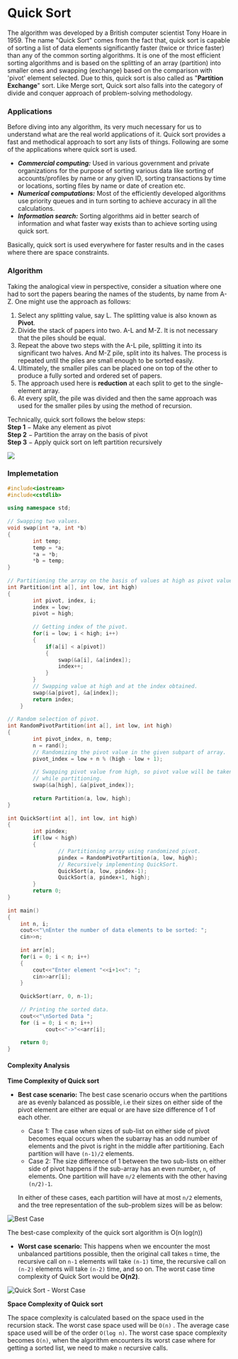 # Quick Sort

The algorithm was developed by a British computer scientist Tony Hoare in 1959. The name "Quick Sort" comes from the fact that, quick sort is capable of sorting a list of data elements significantly faster \(twice or thrice faster\) than any of the common sorting algorithms. It is one of the most efficient sorting algorithms and is based on the splitting of an array \(partition\) into smaller ones and swapping \(exchange\) based on the comparison with 'pivot' element selected. Due to this, quick sort is also called as "**Partition Exchange**" sort. Like Merge sort, Quick sort also falls into the category of divide and conquer approach of problem-solving methodology.

### Applications

Before diving into any algorithm, its very much necessary for us to understand what are the real world applications of it. Quick sort provides a fast and methodical approach to sort any lists of things. Following are some of the applications where quick sort is used.

* _**Commercial computing:**_ Used in various government and private organizations for the purpose of sorting various data like sorting of accounts/profiles by name or any given ID, sorting transactions by time or locations, sorting files by name or date of creation etc.
* _**Numerical computations:**_ Most of the efficiently developed algorithms use priority queues and in turn sorting to achieve accuracy in all the calculations.
* _**Information search:**_ Sorting algorithms aid in better search of information and what faster way exists than to achieve sorting using quick sort.

Basically, quick sort is used everywhere for faster results and in the cases where there are space constraints.

### Algorithm

Taking the analogical view in perspective, consider a situation where one had to sort the papers bearing the names of the students, by name from A-Z. One might use the approach as follows:

1. Select any splitting value, say L. The splitting value is also known as **Pivot**.
2. Divide the stack of papers into two. A-L and M-Z. It is not necessary that the piles should be equal.
3. Repeat the above two steps with the A-L pile, splitting it into its significant two halves. And M-Z pile, split into its halves. The process is repeated until the piles are small enough to be sorted easily.
4. Ultimately, the smaller piles can be placed one on top of the other to produce a fully sorted and ordered set of papers.
5. The approach used here is **reduction** at each split to get to the single-element array.
6. At every split, the pile was divided and then the same approach was used for the smaller piles by using the method of recursion.

Technically, quick sort follows the below steps:  
**Step 1** − Make any element as pivot  
**Step 2** − Partition the array on the basis of pivot  
**Step 3** − Apply quick sort on left partition recursively

![](../../.gitbook/assets/image%20%2824%29.png)

### Implemetation

```cpp
#include<iostream>
#include<cstdlib>
 
using namespace std;
 
// Swapping two values.
void swap(int *a, int *b)
{
		int temp; 
		temp = *a;
		*a = *b;
		*b = temp;
}
 
// Partitioning the array on the basis of values at high as pivot value.
int Partition(int a[], int low, int high)
{
		int pivot, index, i;
		index = low;
		pivot = high;
 
		// Getting index of the pivot.
		for(i = low; i < high; i++)
		{
			if(a[i] < a[pivot])
			{
				swap(&a[i], &a[index]);
				index++;
			}
		}
		// Swapping value at high and at the index obtained.
		swap(&a[pivot], &a[index]);
		return index;
	}
 
// Random selection of pivot.
int RandomPivotPartition(int a[], int low, int high)
{
		int pivot_index, n, temp;
		n = rand();
		// Randomizing the pivot value in the given subpart of array.
		pivot_index = low + n % (high - low + 1);
 
		// Swapping pivot value from high, so pivot value will be taken as a pivot 
		// while partitioning.
		swap(&a[high], &a[pivot_index]);
 
		return Partition(a, low, high);
}
 
int QuickSort(int a[], int low, int high)
{
		int pindex;
		if(low < high)
		{
				// Partitioning array using randomized pivot.
				pindex = RandomPivotPartition(a, low, high);
				// Recursively implementing QuickSort.
				QuickSort(a, low, pindex-1);
				QuickSort(a, pindex+1, high);
		}
		return 0;
}
 
int main()
{
	int n, i;
	cout<<"\nEnter the number of data elements to be sorted: ";
	cin>>n;
 
	int arr[n];
	for(i = 0; i < n; i++)
	{
		cout<<"Enter element "<<i+1<<": ";
		cin>>arr[i];
	}
 
	QuickSort(arr, 0, n-1);
 
	// Printing the sorted data.
	cout<<"\nSorted Data ";
	for (i = 0; i < n; i++)
        	cout<<"->"<<arr[i];
 
	return 0;
}
```

#### Complexity Analysis <a id="h827ske1ht0ea2fcemd1dxxl7u1ndu40q"></a>

**Time Complexity of Quick sort**

* **Best case scenario:** The best case scenario occurs when the partitions are as evenly balanced as possible, i.e their sizes on either side of the pivot element are either are equal or are have size difference of 1 of each other.

  * Case 1: The case when sizes of sub-list on either side of pivot becomes equal occurs when the subarray has an odd number of elements and the pivot is right in the middle after partitioning. Each partition will have `(n-1)/2` elements.
  * Case 2: The size difference of 1 between the two sub-lists on either side of pivot happens if the sub-array has an even number, `n`, of elements. One partition will have `n/2` elements with the other having `(n/2)-1`.

  In either of these cases, each partition will have at most `n/2` elements, and the tree representation of the sub-problem sizes will be as below:

![Best Case](https://s3.ap-south-1.amazonaws.com/myinterviewtrainer-domestic/public_assets/assets/000/000/285/original/quick-sort.png?1617203748)

The best-case complexity of the quick sort algorithm is O\(n log\(n\)\)

* **Worst case scenario:** This happens when we encounter the most unbalanced partitions possible, then the original call takes `n` time, the recursive call on `n-1` elements will take `(n-1)` time, the recursive call on `(n-2)` elements will take `(n-2)` time, and so on. The worst case time complexity of Quick Sort would be **O\(n2\)**.

![Quick Sort - Worst Case](https://i.pinimg.com/564x/49/3c/2e/493c2ea77dc9ea4ce978b485b8b46bae.jpg)

**Space Complexity of Quick sort**

The space complexity is calculated based on the space used in the recursion stack. The worst case space used will be `O(n)` . The average case space used will be of the order `O(log n)`. The worst case space complexity becomes `O(n)`, when the algorithm encounters its worst case where for getting a sorted list, we need to make `n` recursive calls.

